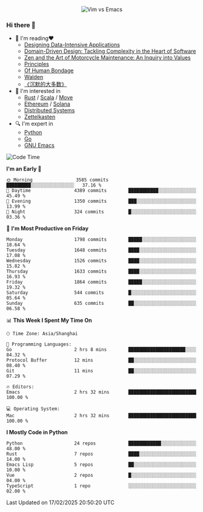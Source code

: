<p align="center">
    <img src="https://gist.githubusercontent.com/coldnight/e696baffb094e71c96cb302118878eae/raw/40ea5053a6f66cc65f90f437e4173497da225958/banner.gif" alt="Vim vs Emacs" />
</p>

### Hi there 👋

- 📖 I'm reading❤️
    + [Designing Data-Intensive Applications](https://www.oreilly.com/library/view/designing-data-intensive-applications/9781491903063/)
    + [Domain-Driven Design: Tackling Complexity in the Heart of Software](https://www.dddcommunity.org/book/evans_2003/)
    + [Zen and the Art of Motorcycle Maintenance: An Inquiry into Values](https://en.wikipedia.org/wiki/Zen_and_the_Art_of_Motorcycle_Maintenance)
    + [Principles](https://www.principles.com/)
    + [Of Human Bondage](https://en.wikipedia.org/wiki/Of_Human_Bondage)
    + [Walden](https://en.wikipedia.org/wiki/Walden)
    + [《沉默的大多数》](https://en.wikipedia.org/wiki/Silent_majority)
- 🌱 I'm interested in
    + [Rust](https://www.rust-lang.org/) / [Scala](https://www.scala-lang.org/) / [Move](https://github.com/move-language/move/)
    + [Ethereum](https://ethereum.org/en/) / [Solana](https://solana.com/)
	+ [Distributed Systems](https://www.linuxzen.com/notes/topics/20200320174417_%E5%88%86%E5%B8%83%E5%BC%8F/)
	+ [Zettelkasten](https://www.linuxzen.com/notes/notes/20220120080920-slip_box/)
- 🔍 I'm expert in
    + [Python](https://www.python.org/)
    + [Go](https://go.dev/)
    + [GNU Emacs](https://www.gnu.org/software/emacs/)

<!--START_SECTION:waka-->
![Code Time](http://img.shields.io/badge/Code%20Time-3%2C216%20hrs%2054%20mins-blue)

**I'm an Early 🐤** 

```text
🌞 Morning                3585 commits        █████████░░░░░░░░░░░░░░░░   37.16 % 
🌆 Daytime                4389 commits        ███████████░░░░░░░░░░░░░░   45.49 % 
🌃 Evening                1350 commits        ███░░░░░░░░░░░░░░░░░░░░░░   13.99 % 
🌙 Night                  324 commits         █░░░░░░░░░░░░░░░░░░░░░░░░   03.36 % 
```
📅 **I'm Most Productive on Friday** 

```text
Monday                   1798 commits        █████░░░░░░░░░░░░░░░░░░░░   18.64 % 
Tuesday                  1648 commits        ████░░░░░░░░░░░░░░░░░░░░░   17.08 % 
Wednesday                1526 commits        ████░░░░░░░░░░░░░░░░░░░░░   15.82 % 
Thursday                 1633 commits        ████░░░░░░░░░░░░░░░░░░░░░   16.93 % 
Friday                   1864 commits        █████░░░░░░░░░░░░░░░░░░░░   19.32 % 
Saturday                 544 commits         █░░░░░░░░░░░░░░░░░░░░░░░░   05.64 % 
Sunday                   635 commits         ██░░░░░░░░░░░░░░░░░░░░░░░   06.58 % 
```


📊 **This Week I Spent My Time On** 

```text
🕑︎ Time Zone: Asia/Shanghai

💬 Programming Languages: 
Go                       2 hrs 8 mins        █████████████████████░░░░   84.32 % 
Protocol Buffer          12 mins             ██░░░░░░░░░░░░░░░░░░░░░░░   08.40 % 
Git                      11 mins             ██░░░░░░░░░░░░░░░░░░░░░░░   07.29 % 

🔥 Editors: 
Emacs                    2 hrs 32 mins       █████████████████████████   100.00 % 

💻 Operating System: 
Mac                      2 hrs 32 mins       █████████████████████████   100.00 % 
```

**I Mostly Code in Python** 

```text
Python                   24 repos            ████████████░░░░░░░░░░░░░   48.00 % 
Rust                     7 repos             ████░░░░░░░░░░░░░░░░░░░░░   14.00 % 
Emacs Lisp               5 repos             ██░░░░░░░░░░░░░░░░░░░░░░░   10.00 % 
Vue                      2 repos             █░░░░░░░░░░░░░░░░░░░░░░░░   04.00 % 
TypeScript               1 repo              ░░░░░░░░░░░░░░░░░░░░░░░░░   02.00 % 
```




 Last Updated on 17/02/2025 20:50:20 UTC
<!--END_SECTION:waka-->
